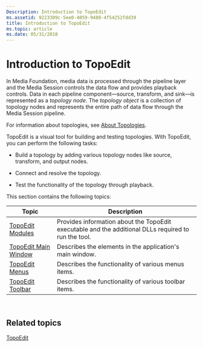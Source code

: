 ```yaml
---
Description: Introduction to TopoEdit
ms.assetid: 9223309c-5ee0-4059-9480-4f54252fdd39
title: Introduction to TopoEdit
ms.topic: article
ms.date: 05/31/2018
---
```


# Introduction to TopoEdit

In Media Foundation, media data is processed through the pipeline layer and the Media Session controls the data flow and provides playback controls. Data in each pipeline component—source, transform, and sink—is represented as a *topology node*. The *topology object* is a collection of topology nodes and represents the entire path of data flow through the Media Session pipeline.

For information about topologies, see [About Topologies](about-topologies.md).

TopoEdit is a visual tool for building and testing topologies. With TopoEdit, you can perform the following tasks:

-   Build a topology by adding various topology nodes like source, transform, and output nodes.

-   Connect and resolve the topology.

-   Test the functionality of the topology through playback.

This section contains the following topics:



| Topic                                            | Description                                                                                          |
|--------------------------------------------------|------------------------------------------------------------------------------------------------------|
| [TopoEdit Modules](topoedit-modules.md)         | Provides information about the TopoEdit executable and the additional DLLs required to run the tool. |
| [TopoEdit Main Window](topoedit-main-window.md) | Describes the elements in the application's main window.                                             |
| [TopoEdit Menus](topoedit-menus.md)             | Describes the functionality of various menus items.                                                  |
| [TopoEdit Toolbar](topoedit-toolbar.md)         | Describes the functionality of various toolbar items.                                                |



 

## Related topics

<dl> <dt>

[TopoEdit](topoedit.md)
</dt> </dl>

 

 



